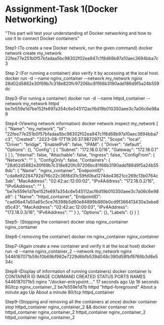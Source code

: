 # Assignment-Task 1(Docker Networking)
"This part will test your understanding of Docker networking and how to use it to
connect Docker containers"


Step1-(To create a new Docker network, run the given command)
docker network create my_network
22fee77e251b0f57bfadaa5bc98302f02ea947c1f8d68b97a10aec3694bba7c3

Step 2-(For running a container) also verify it by accessing at the local host.
docker run -d --name nginx_container --network my_network nginx
28d02d5882e30f69b7c318e820fc97206bc81f66b3190add186d9f5a24b559dc

Step3-(For runing a container)
docker run -d --name httpd_container --network my_network httpd
be7e559e1d7be152fe697a354c6e545112acf6d19b010350aee3c7a06c6e98a9

Step4-(Viewing network information)
docker network inspect my_network
[
    {
        "Name": "my_network",
        "Id": "22fee77e251b0f57bfadaa5bc98302f02ea947c1f8d68b97a10aec3694bba7c3",
        "Created": "2023-08-17T19:26:37.9872971Z",
        "Scope": "local",
        "Driver": "bridge",
        "EnableIPv6": false,
        "IPAM": {
            "Driver": "default",
            "Options": {},
            "Config": [
                {
                    "Subnet": "172.18.0.0/16",
                    "Gateway": "172.18.0.1"
                }
            ]
        },
        "Internal": false,
        "Attachable": false,
        "Ingress": false,
        "ConfigFrom": {
            "Network": ""
        },
        "ConfigOnly": false,
        "Containers": {
            "28d02d5882e30f69b7c318e820fc97206bc81f66b3190add186d9f5a24b559dc": {
                "Name": "nginx_container",
                "EndpointID": "cda8e92284792d7f6c22c36f8d31c59fd0ba1274de43621cc269c13b0764c3ab",
                "MacAddress": "02:42:ac:12:00:02",
                "IPv4Address": "172.18.0.2/16",
                "IPv6Address": ""
            },
            "be7e559e1d7be152fe697a354c6e545112acf6d19b010350aee3c7a06c6e98a9": {
                "Name": "httpd_container",
                "EndpointID": "cad06e47a50a65c5ce76398b5d60e84899b880b0cd9f366413430a3ebe6d5c43",
                "MacAddress": "02:42:ac:12:00:03",
                "IPv4Address": "172.18.0.3/16",
                "IPv6Address": ""
            }
        },
        "Options": {},
        "Labels": {}
    }
]

Step5- (Stopping the container)
docker stop nginx_container
nginx_container

Step6-( removing the container)
docker rm nginx_container
nginx_container

Step7-(Again create a new container and verify it at the local host)
docker run -d --name nginx_container_2 --network my_network nginx
5446187071b59cf0b69bf982e7229d6bfb539d048c390d58fbf9766b3d8e534c

Step8-(Display of information of running containers)
docker container ls
CONTAINER ID   IMAGE     COMMAND                  CREATED              STATUS              PORTS     NAMES
5446187071b5   nginx     "/docker-entrypoint.…"   17 seconds ago       Up 16 seconds       80/tcp    nginx_container_2
be7e559e1d7b   httpd     "httpd-foreground"       About a minute ago   Up About a minute   80/tcp    httpd_container


Step9-(Stopping and removing all the containers at once)
docker container stop httpd_container nginx_container_2 && docker container rm httpd_container nginx_container_2
httpd_container
nginx_container_2
httpd_container
nginx_container_2
